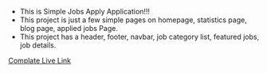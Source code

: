<ul>
<li>
This is Simple Jobs Apply Application!!!
</li>
<li>
This project is just a few simple pages on homepage, statistics page, blog page, applied jobs Page.
</li>
<li>
This project has a header, footer, navbar, job category list, featured jobs, job details.
</li>
</ul>

[Complate Live Link](https://magnificent-cannoli-5d846e.netlify.app/)